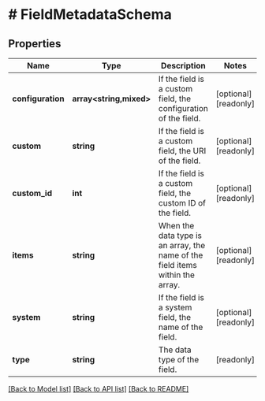 # # FieldMetadataSchema

## Properties

Name | Type | Description | Notes
------------ | ------------- | ------------- | -------------
**configuration** | **array<string,mixed>** | If the field is a custom field, the configuration of the field. | [optional] [readonly]
**custom** | **string** | If the field is a custom field, the URI of the field. | [optional] [readonly]
**custom_id** | **int** | If the field is a custom field, the custom ID of the field. | [optional] [readonly]
**items** | **string** | When the data type is an array, the name of the field items within the array. | [optional] [readonly]
**system** | **string** | If the field is a system field, the name of the field. | [optional] [readonly]
**type** | **string** | The data type of the field. | [readonly]

[[Back to Model list]](../../README.md#models) [[Back to API list]](../../README.md#endpoints) [[Back to README]](../../README.md)
